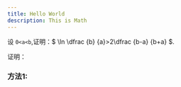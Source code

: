 ```yaml
---
title: Hello World
description: This is Math
---
```



设 `0<a<b`,证明：$ \ln \dfrac {b} {a}>2\dfrac {b-a} {b+a} $.

<!--more-->

证明：

### 方法1:

